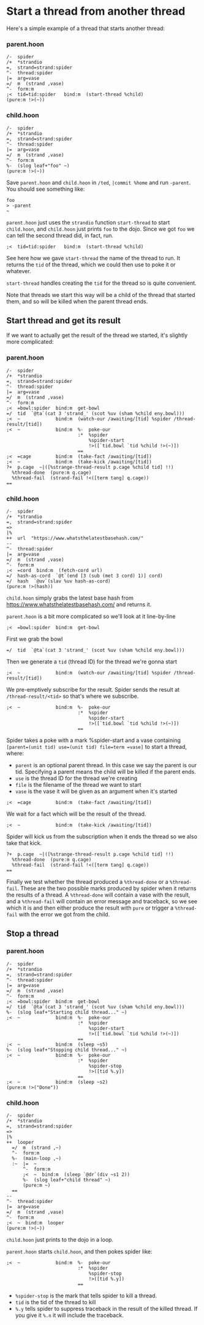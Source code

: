# Start a thread from another thread

Here's a simple example of a thread that starts another thread: 

### parent.hoon

```
/-  spider
/+  *strandio
=,  strand=strand:spider
^-  thread:spider 
|=  arg=vase 
=/  m  (strand ,vase) 
^-  form:m
;<  tid=tid:spider   bind:m  (start-thread %child)
(pure:m !>(~))
```

### child.hoon
```
/-  spider
/+  *strandio
=,  strand=strand:spider
^-  thread:spider 
|=  arg=vase 
=/  m  (strand ,vase) 
^-  form:m
%-  (slog leaf+"foo" ~)
(pure:m !>(~))
```

Save `parent.hoon` and `child.hoon` in `/ted`, `|commit %home` and run `-parent`. You should see something like:

```
foo
> -parent
~
```

`parent.hoon` just uses the `strandio` function `start-thread` to start `child.hoon`, and `child.hoon` just prints `foo` to the dojo. Since we got `foo` we can tell the second thread did, in fact, run.

```
;<  tid=tid:spider   bind:m  (start-thread %child)
```

See here how we gave `start-thread` the name of the thread to run. It returns the `tid` of the thread, which we could then use to poke it or whatever. 

`start-thread` handles creating the `tid` for the thread so is quite convenient.

Note that threads we start this way will be a child of the thread that started them, and so will be killed when the parent thread ends.

## Start thread and get its result

If we want to actually get the result of the thread we started, it's slightly more complicated:

### parent.hoon

```
/-  spider
/+  *strandio
=,  strand=strand:spider
^-  thread:spider 
|=  arg=vase 
=/  m  (strand ,vase) 
^-  form:m
;<  =bowl:spider  bind:m  get-bowl
=/  tid  `@ta`(cat 3 'strand_' (scot %uv (sham %child eny.bowl)))
;<  ~             bind:m  (watch-our /awaiting/[tid] %spider /thread-result/[tid])
;<  ~             bind:m  %-  poke-our
                          :*  %spider
                              %spider-start
                              !>([`tid.bowl `tid %child !>(~)])
                          ==
;<  =cage         bind:m  (take-fact /awaiting/[tid])
;<  ~             bind:m  (take-kick /awaiting/[tid])
?+  p.cage  ~|([%strange-thread-result p.cage %child tid] !!)
  %thread-done  (pure:m q.cage)
  %thread-fail  (strand-fail !<([term tang] q.cage))
==
```

###  child.hoon

```
/-  spider
/+  *strandio
=,  strand=strand:spider
=>
|%
++  url  "https://www.whatsthelatestbasehash.com/"
--
^-  thread:spider 
|=  arg=vase 
=/  m  (strand ,vase) 
^-  form:m
;<  =cord  bind:m  (fetch-cord url)
=/  hash-as-cord  `@t`(end [3 (sub (met 3 cord) 1)] cord)
=/  hash  `@uv`(slav %uv hash-as-cord)
(pure:m !>(hash))
```

`child.hoon` simply grabs the latest base hash from https://www.whatsthelatestbasehash.com/ and returns it. 

`parent.hoon` is a bit more complicated so we'll look at it line-by-line

```
;<  =bowl:spider  bind:m  get-bowl
```

First we grab the bowl

```
=/  tid  `@ta`(cat 3 'strand_' (scot %uv (sham %child eny.bowl)))
```

Then we generate a `tid` (thread ID) for the thread we're gonna start

```
;<  ~             bind:m  (watch-our /awaiting/[tid] %spider /thread-result/[tid])
```

We pre-emptively subscribe for the result. Spider sends the result at `/thread-result/<tid>` so that's where we subscribe.

```
;<  ~             bind:m  %-  poke-our
                          :*  %spider
                              %spider-start
                              !>([`tid.bowl `tid %child !>(~)])
                          ==
```

Spider takes a poke with a mark %spider-start and a vase containing `[parent=(unit tid) use=(unit tid) file=term =vase]` to start a thread, where:

* `parent` is an optional parent thread. In this case we say the parent is our tid. Specifying a parent means the child will be killed if the parent ends.
* `use` is the thread ID for the thread we're creating
* `file` is the filename of the thread we want to start
* `vase` is the vase it will be given as an argument when it's started

```
;<  =cage         bind:m  (take-fact /awaiting/[tid])
```

We wait for a fact which will be the result of the thread.

```
;<  ~             bind:m  (take-kick /awaiting/[tid])
```

Spider will kick us from the subscription when it ends the thread so we also take that kick.

```
?+  p.cage  ~|([%strange-thread-result p.cage %child tid] !!)
  %thread-done  (pure:m q.cage)
  %thread-fail  (strand-fail !<([term tang] q.cage))
==
```

Finally we test whether the thread produced a `%thread-done` or a `%thread-fail`. These are the two possible marks produced by spider when it returns the results of a thread. A `%thread-done` will contain a vase with the result, and a `%thread-fail` will contain an error message and traceback, so we see which it is and then either produce the result with `pure` or trigger a `%thread-fail` with the error we got from the child.

## Stop a thread

### parent.hoon
```
/-  spider
/+  *strandio
=,  strand=strand:spider
^-  thread:spider 
|=  arg=vase 
=/  m  (strand ,vase) 
^-  form:m
;<  =bowl:spider  bind:m  get-bowl
=/  tid  `@ta`(cat 3 'strand_' (scot %uv (sham %child eny.bowl)))
%-  (slog leaf+"Starting child thread..." ~)
;<  ~             bind:m  %-  poke-our
                          :*  %spider
                              %spider-start
                              !>([`tid.bowl `tid %child !>(~)])
                          ==
;<  ~             bind:m  (sleep ~s5)
%-  (slog leaf+"Stopping child thread..." ~)
;<  ~             bind:m  %-  poke-our
                          :*  %spider
                              %spider-stop
                              !>([tid %.y])
                          ==
;<  ~             bind:m  (sleep ~s2)
(pure:m !>("Done"))
```

### child.hoon

```
/-  spider
/+  *strandio
=,  strand=strand:spider
=>
|%
++  looper
  =/  m  (strand ,~)
  ^-  form:m
  %-  (main-loop ,~)
  :~  |=  ~
      ^-  form:m
      ;<  ~  bind:m  (sleep `@dr`(div ~s1 2))
      %-  (slog leaf+"child thread" ~)
      (pure:m ~)
  ==
--
^-  thread:spider
|=  arg=vase 
=/  m  (strand ,vase) 
^-  form:m
;<  ~  bind:m  looper
(pure:m !>(~))
```

`child.hoon` just prints to the dojo in a loop.

`parent.hoon` starts `child.hoon`, and then pokes spider like:

```
;<  ~             bind:m  %-  poke-our
                          :*  %spider
                              %spider-stop
                              !>([tid %.y])
                          ==
```

* `%spider-stop` is the mark that tells spider to kill a thread.
* `tid` is the tid of the thread to kill
* `%.y` tells spider to suppress traceback in the result of the killed thread. If you give it `%.n` it will include the traceback.
